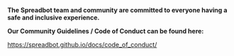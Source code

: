 **The Spreadbot team and community are committed to everyone having a safe and inclusive experience.**

**Our Community Guidelines / Code of Conduct can be found here:**

https://spreadbot.github.io/docs/code_of_conduct/